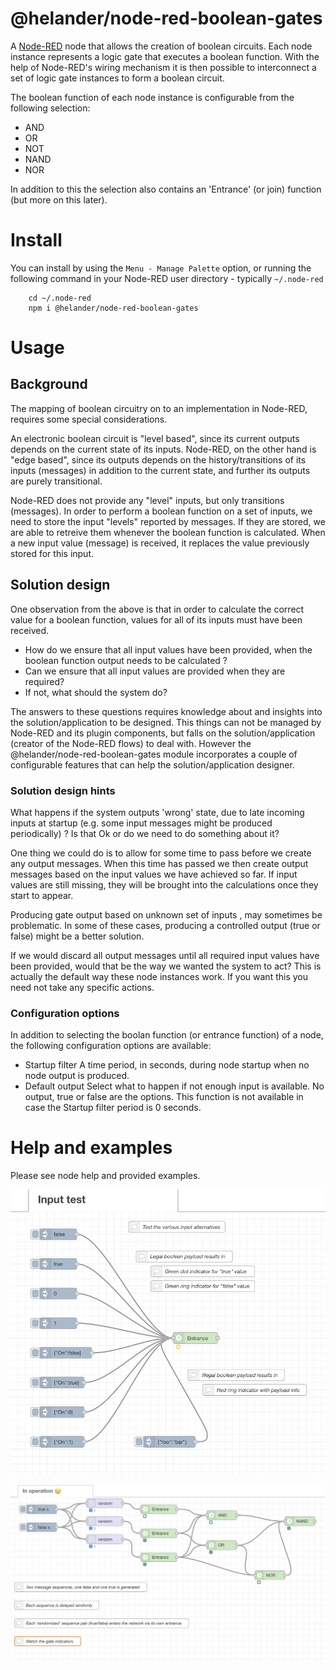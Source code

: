 # @helander/node-red-boolean-gates

A <a href="http://nodered.org" target="_new">Node-RED</a> node that allows the creation of boolean circuits. Each node instance represents a logic gate that executes a boolean function.
With the help of Node-RED's wiring mechanism it is then possible to interconnect a set of logic gate instances to form a boolean circuit.

The boolean function of each node instance is configurable from the following selection:
 - AND
 - OR
 - NOT
 - NAND
 - NOR

In addition to this the selection also contains an 'Entrance' (or join) function (but more on this later).


# Install

You can install by using the `Menu - Manage Palette` option, or running the following command in your
Node-RED user directory - typically `~/.node-red`

        cd ~/.node-red
        npm i @helander/node-red-boolean-gates

# Usage

## Background
The mapping of boolean circuitry on to an implementation in Node-RED, requires some special considerations.

An electronic boolean circuit is "level based", since its current outputs depends on the current state of its inputs. Node-RED, on the other hand is "edge based", since
its outputs depends on the history/transitions of its inputs (messages) in addition to the current state, and further its outputs are purely transitional.

Node-RED does not provide any "level" inputs, but only transitions (messages). In order to perform a boolean function on a set of inputs, we need to store the input "levels" reported by
messages. If they are stored, we are able to retreive them whenever the boolean function is calculated. When a new input value (message) is received, it replaces the value previously stored
for this input.

## Solution design

One observation from the above is that in order to calculate the correct value for a boolean function, values for all of its inputs must have been received. 

- How do we ensure that all input values have been provided, when the boolean function output needs to be calculated ?
- Can we ensure that all input values are provided when they are required?
- If not, what should the system do?

The answers to these questions requires knowledge about and insights into the solution/application to be designed. This things can not be managed by Node-RED and its plugin components, but
falls on the solution/application (creator of the Node-RED flows) to deal with. However the @helander/node-red-boolean-gates module incorporates a couple of configurable features that can
help the solution/application designer.

### Solution design hints

What happens if the system outputs 'wrong' state, due to late incoming inputs at startup (e.g. some input messages might be produced periodically) ? 
Is that Ok or do we need to do something about it? 

One thing we could do is to allow for some time to pass before we create any output messages. When this time has passed we then create output messages based on the 
input values we have achieved so far. If input values are still missing, they will be brought into the calculations once they start to appear.

Producing gate output based on unknown set of inputs , may sometimes be problematic. In some of these cases, producing a controlled output (true or false) might be
a better solution. 

If we would discard all output messages until all required input values have been provided, would that be the way we wanted the system to act? 
This is actually the default way these node instances work. If you want this you need not take any specific actions.

### Configuration options

In addition to selecting the boolan function (or entrance function) of a node, the following configuration options are available:
 - Startup filter   A time period, in seconds, during node startup when no node output is produced. 
 - Default output   Select what to happen if not enough input is available. No output, true or false are the options. 
This function is not available in case the Startup filter period is 0 seconds.

# Help and examples

Please see node help and provided examples.

![Example flow for entrance node](/examples/inputtest.jpg)

![Example flow for a few gates](/examples/inoperation.jpg)

